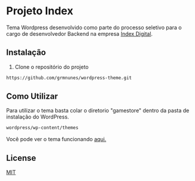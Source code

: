 # Projeto Index
Tema Wordpress desenvolvido como parte do processo seletivo para o cargo de desenvolvedor Backend na empresa [Index Digital](https://idx.digital/).

## Instalação
1. Clone o repositório do projeto
```bash
https://github.com/grmnunes/wordpress-theme.git
````

## Como Utilizar
Para utilizar o tema basta colar o diretorio "gamestore" dentro da pasta de instalação do WordPress.
```bash
wordpress/wp-content/themes
```
Você pode ver o tema funcionando [aqui.](http://projetoindex.great-site.net/) 

## License
[MIT](https://choosealicense.com/licenses/mit/)
